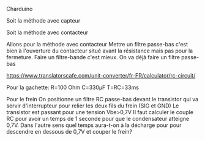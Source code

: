 Charduino

Soit la méthode avec capteur

Soit la méthode avec contacteur

Allons pour la méthode avec contacteur
Mettre un filtre passe-bas c'est bien à l'ouverture du contacteur situé avant la résistance mais pas pour la fermeture.
Faire un filtre-bande c'est mieux.
On va déjà faire un filtre passe-bas

https://www.translatorscafe.com/unit-converter/fr-FR/calculator/rc-circuit/


Pour la gachette:
 R=100 Ohm
 C=330µF
 T=RC=33ms


Pour le frein
On positionne un filtre RC passe-bas devant le transistor qui va servir d'interrupteur pour relier les deux fils du frein (SIG et GND)
Le transistor est passant pour une tension Vbe>0,7V
Il faut calculer le couple RC pour avoir un temps de 1 seconde pour que le condensateur atteigne 0,7V.
Dans l'autre sens quel temps aura-t-on à la décharge pour pour descendre en dessous de 0,7V et couper le frein?
